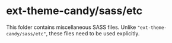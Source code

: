 # ext-theme-candy/sass/etc

This folder contains miscellaneous SASS files. Unlike `"ext-theme-candy/sass/etc"`, these files
need to be used explicitly.
